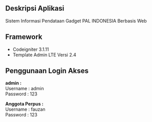 ## Deskripsi Aplikasi
Sistem Informasi Pendataan Gadget PAL INDONESIA Berbasis Web 

##  Framework
* Codeigniter 3.1.11
* Template Admin LTE  Versi 2.4

## Penggunaan Login Akses

<b>admin : </b>
<br/>
Username : admin
<br/>
Password : 123

<b>Anggota Perpus :</b>
<br/>
Username : fauzan
<br/>
Password : 123


